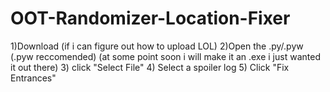 # OOT-Randomizer-Location-Fixer

1)Download (if i can figure out how to upload LOL)
2)Open the .py/.pyw (.pyw reccomended) (at some point soon i will make it an .exe i just wanted it out there)
3) click "Select File"
4) Select a spoiler log
5) Click "Fix Entrances"
